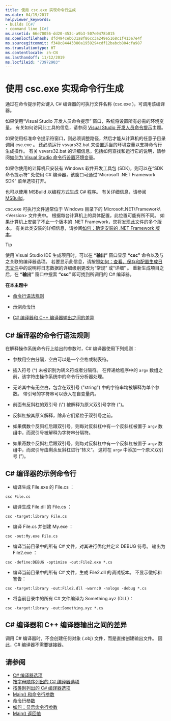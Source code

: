 ```yaml
---
title: 使用 csc.exe 实现命令行生成
ms.date: 04/19/2017
helpviewer_keywords:
- builds [C#]
- command line [C#]
ms.assetid: 66e70056-dd20-453c-a9b3-507e0478b015
ms.openlocfilehash: dfd494ceb631a8f86cc3a249e5168c1f413e7e4f
ms.sourcegitcommit: f348c84443380a1959294cdf12babcb804cfa987
ms.translationtype: HT
ms.contentlocale: zh-CN
ms.lasthandoff: 11/12/2019
ms.locfileid: "73972903"
---
```

# <a name="command-line-build-with-cscexe"></a>使用 csc.exe 实现命令行生成

通过在命令提示符处键入 C# 编译器的可执行文件名称 (csc.exe  )，可调用该编译器。

如果使用“Visual Studio 开发人员命令提示”  窗口，系统将设置所有必需的环境变量。 有关如何访问此工具的信息，请参阅 [Visual Studio 开发人员命令提示](../../../framework/tools/developer-command-prompt-for-vs.md)主题。

如果使用标准命令提示符窗口，则必须调整路径，然后才能从计算机的任意子目录调用 csc.exe  。 还必须运行 vsvars32.bat  来设置适当的环境变量以支持命令行生成操作。 有关 vsvars32.bat  的详细信息，包括如何查找和运行它的说明，请参阅[如何为 Visual Studio 命令行设置环境变量](./how-to-set-environment-variables-for-the-visual-studio-command-line.md)。

如果你使用的计算机只安装有 Windows 软件开发工具包 (SDK)，则可以在“SDK 命令提示符”  处使用 C# 编译器，该窗口可通过“Microsoft .NET Framework SDK”  菜单选项打开。

也可以使用 MSBuild 以编程方式生成 C# 程序。 有关详细信息，请参阅 [MSBuild](/visualstudio/msbuild/msbuild)。

csc.exe  可执行文件通常位于 Windows  目录下的 Microsoft.NET\Framework\\\<Version>  文件夹中。 根据每台计算机上的具体配置，此位置可能有所不同。 如果计算机上安装了不止一个版本的 .NET Framework，您将发现此文件的多个版本。 有关此类安装的详细信息，请参阅[如何：确定安装的 .NET Framework 版本](../../../framework/migration-guide/how-to-determine-which-versions-are-installed.md)。

> [!TIP]
> 使用 Visual Studio IDE 生成项目时，可以在 **“输出”** 窗口显示 **“csc”** 命令以及与之关联的编译器选项。 若要显示此信息，请按照[如何：查看、保存和配置生成日志文件](/visualstudio/ide/how-to-view-save-and-configure-build-log-files#to-change-the-amount-of-information-included-in-the-build-log)中的说明将日志数据的详细级别更改为“常规”  或“详细”  。 重新生成项目之后，在 **“输出”** 窗口中搜索 **“csc”** 即可找到所调用的 C# 编译器。

 **在本主题中**

- [命令行语法规则](#rules-for-command-line-syntax-for-the-c-compiler)

- [示例命令行](#sample-command-lines-for-the-c-compiler)

- [C# 编译器和 C++ 编译器输出之间的差异](#differences-between-c-compiler-and-c-compiler-output)

## <a name="rules-for-command-line-syntax-for-the-c-compiler"></a>C# 编译器的命令行语法规则

在解释操作系统命令行上给出的参数时，C# 编译器使用下列规则：

- 参数用空白分隔，空白可以是一个空格或制表符。

- 插入符号 (^) 未被识别为转义符或者分隔符。 在传递给程序中的 `argv` 数组之前，该字符由操作系统中的命令行分析器处理。

- 无论其中有无空白，包含在双引号 ("string") 中的字符串均被解释为单个参数。 带引号的字符串可以嵌入在自变量内。

- 前面有反斜杠的双引号 (\\") 被解释为原义双引号字符 (")。

- 反斜杠按其原义解释，除非它们紧位于双引号之前。

- 如果偶数个反斜杠后跟双引号，则每对反斜杠中有一个反斜杠被置于 `argv` 数组中，而双引号被解释为字符串分隔符。

- 如果奇数个反斜杠后跟双引号，则每对反斜杠中有一个反斜杠被置于 `argv` 数组中，而双引号由剩余反斜杠进行“转义”。 这将在 `argv` 中添加一个原义双引号 (")。

## <a name="sample-command-lines-for-the-c-compiler"></a>C# 编译器的示例命令行

- 编译生成 File.exe  的 File.cs  ：

```console
csc File.cs
```

- 编译生成 File.dll  的 File.cs  ：

```console
csc -target:library File.cs
```

- 编译 File.cs  并创建 My.exe  ：

```console
csc -out:My.exe File.cs
```

- 编译当前目录中的所有 C# 文件，对其进行优化并定义 DEBUG 符号。 输出为 File2.exe  ：

```console
csc -define:DEBUG -optimize -out:File2.exe *.cs
```

- 编译当前目录中的所有 C# 文件，生成 File2.dll  的调试版本。 不显示徽标和警告：

```console
csc -target:library -out:File2.dll -warn:0 -nologo -debug *.cs
```

- 将当前目录中的所有 C# 文件编译为 Something.xyz  (DLL)：

```console
csc -target:library -out:Something.xyz *.cs
```

## <a name="differences-between-c-compiler-and-c-compiler-output"></a>C# 编译器和 C++ 编译器输出之间的差异
调用 C# 编译器时，不会创建任何对象 (.obj)  文件，而是直接创建输出文件。 因此，C# 编译器不需要链接器。

## <a name="see-also"></a>请参阅

- [C# 编译器选项](./index.md)
- [按字母顺序列出的 C# 编译器选项](./listed-alphabetically.md)
- [按类别列出的 C# 编译器选项](./listed-by-category.md)
- [Main() 和命令行参数](../../programming-guide/main-and-command-args/index.md)
- [命令行参数](../../programming-guide/main-and-command-args/command-line-arguments.md)
- [如何：显示命令行参数](../../programming-guide/main-and-command-args/how-to-display-command-line-arguments.md)
- [Main() 返回值](../../programming-guide/main-and-command-args/main-return-values.md)
